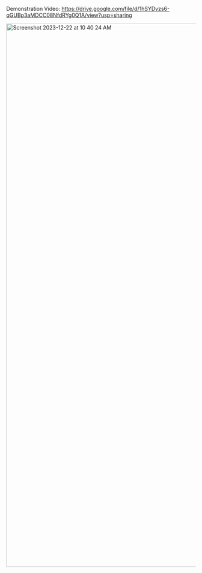 Demonstration Video: https://drive.google.com/file/d/1hSYDvzs6-qGUBp3aMDCC08NfdRYg0Q1A/view?usp=sharing

<img width="1440" alt="Screenshot 2023-12-22 at 10 40 24 AM" src="https://github.com/wongella123/MovieWebsite/assets/121847745/90a8be79-b84e-4998-88fe-88c3e95207f0">
